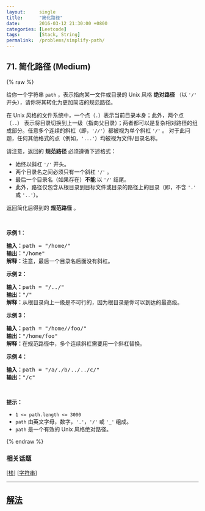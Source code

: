 ```yaml
---
layout:     single
title:      "简化路径"
date:       2016-03-12 21:30:00 +0800
categories: [Leetcode]
tags:       [Stack, String]
permalink:  /problems/simplify-path/
---
```


## 71. 简化路径 (Medium)

{% raw %}

<p>给你一个字符串 <code>path</code> ，表示指向某一文件或目录的 Unix 风格 <strong>绝对路径 </strong>（以 <code>'/'</code> 开头），请你将其转化为更加简洁的规范路径。</p>

<p class="MachineTrans-lang-zh-CN">在 Unix 风格的文件系统中，一个点（<code>.</code>）表示当前目录本身；此外，两个点 （<code>..</code>） 表示将目录切换到上一级（指向父目录）；两者都可以是复杂相对路径的组成部分。任意多个连续的斜杠（即，<code>'//'</code>）都被视为单个斜杠 <code>'/'</code> 。 对于此问题，任何其他格式的点（例如，<code>'...'</code>）均被视为文件/目录名称。</p>

<p>请注意，返回的 <strong>规范路径</strong> 必须遵循下述格式：</p>

<ul>
	<li>始终以斜杠 <code>'/'</code> 开头。</li>
	<li>两个目录名之间必须只有一个斜杠 <code>'/'</code> 。</li>
	<li>最后一个目录名（如果存在）<strong>不能 </strong>以 <code>'/'</code> 结尾。</li>
	<li>此外，路径仅包含从根目录到目标文件或目录的路径上的目录（即，不含 <code>'.'</code> 或 <code>'..'</code>）。</li>
</ul>

<p>返回简化后得到的 <strong>规范路径</strong> 。</p>

<p> </p>

<p><strong>示例 1：</strong></p>

<pre>
<strong>输入：</strong>path = "/home/"
<strong>输出：</strong>"/home"
<strong>解释：</strong>注意，最后一个目录名后面没有斜杠。 </pre>

<p><strong>示例 2：</strong></p>

<pre>
<strong>输入：</strong>path = "/../"
<strong>输出：</strong>"/"
<strong>解释：</strong>从根目录向上一级是不可行的，因为根目录是你可以到达的最高级。
</pre>

<p><strong>示例 3：</strong></p>

<pre>
<strong>输入：</strong>path = "/home//foo/"
<strong>输出：</strong>"/home/foo"
<strong>解释：</strong>在规范路径中，多个连续斜杠需要用一个斜杠替换。
</pre>

<p><strong>示例 4：</strong></p>

<pre>
<strong>输入：</strong>path = "/a/./b/../../c/"
<strong>输出：</strong>"/c"
</pre>

<p> </p>

<p><strong>提示：</strong></p>

<ul>
	<li><code>1 <= path.length <= 3000</code></li>
	<li><code>path</code> 由英文字母，数字，<code>'.'</code>，<code>'/'</code> 或 <code>'_'</code> 组成。</li>
	<li><code>path</code> 是一个有效的 Unix 风格绝对路径。</li>
</ul>

{% endraw %}

### 相关话题
  [[栈](https://github.com/openset/leetcode/tree/master/tag/stack/README.md)]
  [[字符串](https://github.com/openset/leetcode/tree/master/tag/string/README.md)]

---

## [解法](https://github.com/openset/leetcode/tree/master/problems/simplify-path)

